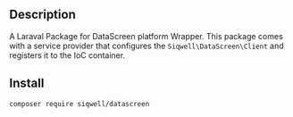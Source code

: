 ## Description
A Laraval Package for DataScreen platform Wrapper.
This package comes with a service provider that configures the `Siqwell\DataScreen\Client` and registers it to the IoC container.

## Install
```bash
composer require siqwell/datascreen
```


